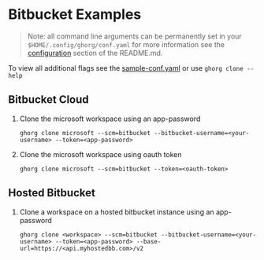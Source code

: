 # Bitbucket Examples

> Note: all command line arguments can be permanently set in your `$HOME/.config/ghorg/conf.yaml` for more information see the [configuration](https://github.com/gabrie30/ghorg#configuration) section of the README.md.

To view all additional flags see the [sample-conf.yaml](https://github.com/gabrie30/ghorg/blob/master/sample-conf.yaml) or use `ghorg clone --help`

## Bitbucket Cloud

1. Clone the microsoft workspace using an app-password

    ```
    ghorg clone microsoft --scm=bitbucket --bitbucket-username=<your-username> --token=<app-password>
    ```

1. Clone the microsoft workspace using oauth token

    ```
    ghorg clone microsoft --scm=bitbucket --token=<oauth-token>
    ```

## Hosted Bitbucket

1. Clone a workspace on a hosted bitbucket instance using an app-password

    ```
    ghorg clone <workspace> --scm=bitbucket --bitbucket-username=<your-username> --token=<app-password> --base-url=https://<api.myhostedbb.com>/v2
    ```
